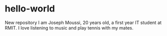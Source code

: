 # hello-world
New repository
I am Joseph Moussi, 20 years old, a first year IT student at RMIT.
I love listening to music and play tennis with my mates.
